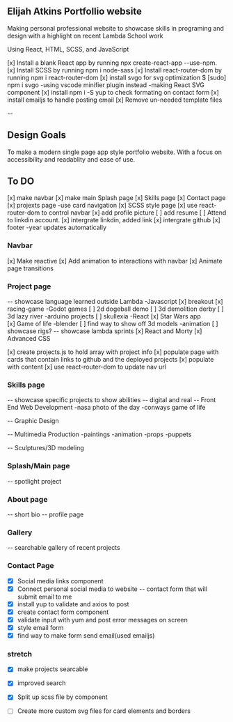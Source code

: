 ## Elijah Atkins Portfollio website
Making personal professional website to showcase skills
in programing and design with a highlight on recent 
Lambda School work

Using React, HTML, SCSS, and JavaScript

[x] Install a blank React app by running npx create-react-app <app-name> --use-npm.
[x] Install SCSS by running npm i node-sass
[x] Install react-router-dom by running npm i react-router-dom
[x] install svgo for svg optimization $ [sudo] npm i svgo
    -using vscode minifier plugin instead
    -making React SVG component
[x] install npm i -S yup to check formating on contact form
[x] install emailjs to handle posting email
[x] Remove un-needed template files

--

## Design Goals
 
 To make a modern single page app style portfolio website. With a focus on accessibility and readablity and ease of use. 
 
## To DO

[x] make navbar
[x] make main Splash page 
[x] Skills page
[x] Contact page
[x] projexts page -use card navigation
[x] SCSS style page
[x] use react-router-dom to control navbar
[x] add profile picture
[ ] add resume 
[ ] Attend to linkdin account.
[x] intergrate linkdin, added link
[x] intergrate github
[x] footer -year updates automatically

### Navbar

[x] Make reactive
[x] Add animation to interactions with navbar
[x] Animate page transitions

### Project page
-- showcase language learned outside Lambda
    -Javascript
        [x] breakout
        [x] racing-game
    -Godot games
        [ ] 2d dogeball demo
        [ ] 3d demolition derby
        [ ] 3d lazy river
    -arduino projects
        [ ] skullexia
    -React 
         [x] Star Wars app  
         [x] Game of life 
    -blender
        [ ] find way to show off 3d models
    -animation
        [ ] showcase rigs?
-- showcase lambda sprints
        [x] React and Morty
        [x] Advanced CSS


[x] create projects.js to hold array with project info
[x] populate page with cards that contain links to github and the deployed projects
[x] populate with content
[x] use react-router-dom to update nav url

### Skills page

-- showcase specific projects to show abilities
-- digital and real
-- Front End Web Development
    -nasa photo of the day
    -conways game of life
    
-- Graphic Design 

-- Multimedia Production
    -paintings 
    -animation
    -props 
    -puppets

-- Sculptures/3D modeling

### Splash/Main page

-- spotlight project

### About page

-- short bio
-- profile page

### Gallery

-- searchable gallery of recent projects

### Contact Page

-[x] Social media links component
-[x] Connect personal social media to website
-- contact form that will submit email to me
-[x] install yup to validate and axios to post
-[x] create contact form component
-[x] validate input with yum and post error messages on screen
-[x] style email form
-[x] find way to make form send email(used emailjs)

### stretch

-[x] make projects searcable
-[x] improved search
-[x] Split up scss file by component
-[ ] Create more custom svg files for card elements and borders


